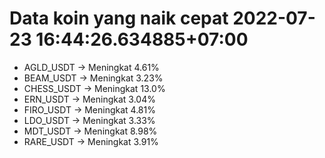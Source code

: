 # Data koin yang naik cepat 2022-07-23 16:44:26.634885+07:00

* AGLD_USDT -> Meningkat 4.61%
* BEAM_USDT -> Meningkat 3.23%
* CHESS_USDT -> Meningkat 13.0%
* ERN_USDT -> Meningkat 3.04%
* FIRO_USDT -> Meningkat 4.81%
* LDO_USDT -> Meningkat 3.33%
* MDT_USDT -> Meningkat 8.98%
* RARE_USDT -> Meningkat 3.91%
